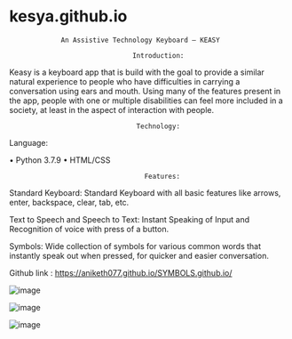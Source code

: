 # kesya.github.io

                 An Assistive Technology Keyboard – KEASY

                                   Introduction: 

Keasy is a keyboard app that is build with the goal to provide a similar natural experience to people who have difficulties in carrying a conversation using ears and mouth. Using many of the features present in the app, people with one or multiple disabilities can feel more included in a society, at least in the aspect of interaction with people.

                                    Technology: 
 
 Language:
 
• Python 3.7.9
• HTML/CSS

                                      Features:
Standard Keyboard:
Standard Keyboard with all basic features like arrows, enter, backspace, clear, tab, etc.

Text to Speech and Speech to Text:
Instant Speaking of Input and Recognition of voice with press of a button.

Symbols:
Wide collection of symbols for various common words that instantly speak out when pressed, for quicker and easier conversation.

Github link : https://aniketh077.github.io/SYMBOLS.github.io/



![image](https://user-images.githubusercontent.com/69419368/126290197-0105cf49-4ef3-4222-9529-2c3f3cc2d535.png)

![image](https://user-images.githubusercontent.com/69419368/126290257-64eee4db-d901-4e75-a8b3-1145ce17eb32.png)


![image](https://user-images.githubusercontent.com/69419368/126290280-a4473a8a-f799-4159-aa51-a9c3c7400f8c.png)
